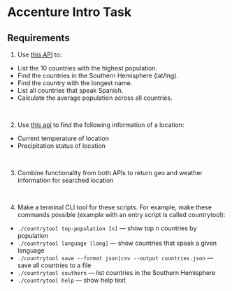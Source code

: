 # Accenture Intro Task

## Requirements

1. Use [this API](https://restcountries.com/) to:

- List the 10 countries with the highest population.
- Find the countries in the Southern Hemisphere (lat/lng).
- Find the country with the longest name.
- List all countries that speak Spanish.
- Calculate the average population across all countries.

<br>

2. Use [this api](https://api.open-meteo.com/) to find the following information of a location:

- Current temperature of location
- Precipitation status of location

<br>

3. Combine functionality from both APIs to return geo and weather information for searched location

<br>

4. Make a terminal CLI tool for these scripts. For example, make these commands possible (example with an entry script is called countrytool):

- `./countrytool top-population [n]` — show top n countries by population
- `./countrytool language [lang]` — show countries that speak a given language
- `./countrytool save --format json|csv --output countries.json` — save all countries to a file
- `./countrytool southern` — list countries in the Southern Hemisphere
- `./countrytool help` — show help text

